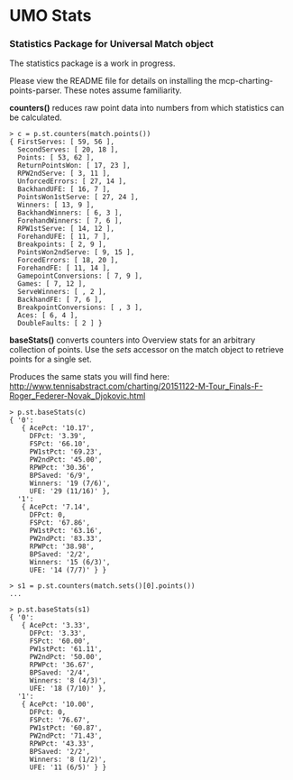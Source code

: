# UMO Stats
### Statistics Package for Universal Match object

The statistics package is a work in progress.

Please view the README file for details on installing the mcp-charting-points-parser.  These notes assume familiarity.

**counters()** reduces raw point data into numbers from which statistics can be calculated.
```
> c = p.st.counters(match.points())
{ FirstServes: [ 59, 56 ],
  SecondServes: [ 20, 18 ],
  Points: [ 53, 62 ],
  ReturnPointsWon: [ 17, 23 ],
  RPW2ndServe: [ 3, 11 ],
  UnforcedErrors: [ 27, 14 ],
  BackhandUFE: [ 16, 7 ],
  PointsWon1stServe: [ 27, 24 ],
  Winners: [ 13, 9 ],
  BackhandWinners: [ 6, 3 ],
  ForehandWinners: [ 7, 6 ],
  RPW1stServe: [ 14, 12 ],
  ForehandUFE: [ 11, 7 ],
  Breakpoints: [ 2, 9 ],
  PointsWon2ndServe: [ 9, 15 ],
  ForcedErrors: [ 18, 20 ],
  ForehandFE: [ 11, 14 ],
  GamepointConversions: [ 7, 9 ],
  Games: [ 7, 12 ],
  ServeWinners: [ , 2 ],
  BackhandFE: [ 7, 6 ],
  BreakpointConversions: [ , 3 ],
  Aces: [ 6, 4 ],
  DoubleFaults: [ 2 ] }
```
**baseStats()** converts counters into Overview stats for an arbitrary collection of points.  Use the *sets* accessor on the match object to retrieve points for a single set.  

Produces the same stats you will find here: http://www.tennisabstract.com/charting/20151122-M-Tour_Finals-F-Roger_Federer-Novak_Djokovic.html
```
> p.st.baseStats(c)
{ '0':
   { AcePct: '10.17',
     DFPct: '3.39',
     FSPct: '66.10',
     PW1stPct: '69.23',
     PW2ndPct: '45.00',
     RPWPct: '30.36',
     BPSaved: '6/9',
     Winners: '19 (7/6)',
     UFE: '29 (11/16)' },
  '1':
   { AcePct: '7.14',
     DFPct: 0,
     FSPct: '67.86',
     PW1stPct: '63.16',
     PW2ndPct: '83.33',
     RPWPct: '38.98',
     BPSaved: '2/2',
     Winners: '15 (6/3)',
     UFE: '14 (7/7)' } }

> s1 = p.st.counters(match.sets()[0].points())
...

> p.st.baseStats(s1)
{ '0':
   { AcePct: '3.33',
     DFPct: '3.33',
     FSPct: '60.00',
     PW1stPct: '61.11',
     PW2ndPct: '50.00',
     RPWPct: '36.67',
     BPSaved: '2/4',
     Winners: '8 (4/3)',
     UFE: '18 (7/10)' },
  '1':
   { AcePct: '10.00',
     DFPct: 0,
     FSPct: '76.67',
     PW1stPct: '60.87',
     PW2ndPct: '71.43',
     RPWPct: '43.33',
     BPSaved: '2/2',
     Winners: '8 (1/2)',
     UFE: '11 (6/5)' } }
```
